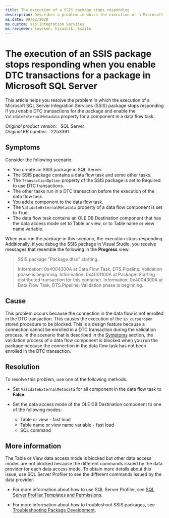 ```yaml
---
title: The execution of a SSIS package stops responding
description: Describes a problem in which the execution of a Microsoft SSIS package stops responding if you enable DTC transactions for the package and enable the ValidateExternalMetadata property for a component in a data flow task.
ms.date: 09/02/2020
ms.custom: sap:Integration Services
ms.reviewer: kayokon, hisashik, ksaito
---
```

# The execution of an SSIS package stops responding when you enable DTC transactions for a package in Microsoft SQL Server

This article helps you resolve the problem in which the execution of a Microsoft SQL Server Integration Services (SSIS) package stops responding if you enable DTC transactions for the package and enable the `ValidateExternalMetadata` property for a component in a data flow task.

_Original product version:_ &nbsp; SQL Server  
_Original KB number:_ &nbsp; 2253391

## Symptoms

Consider the following scenario:

- You create an SSIS package in SQL Server.
- The SSIS package contains a data flow task and some other tasks.
- The `TransactionOption` property of the SSIS package is set to Required to use DTC transactions.
- The other tasks run in a DTC transaction before the execution of the data flow task.
- You add a component to the data flow task.
- The `ValidateExternalMetadata` property of a data flow component is set to True.
- The data flow task contains an OLE DB Destination component that has the data access mode set to Table or view, or to Table name or view name variable.

When you run the package in this scenario, the execution stops responding. Additionally, if you debug the SSIS package in Visual Studio, you receive messages that resemble the following in the **Progress** view:

> SSIS package "Package.dtsx" starting.
>
> Information: 0x4004300A at Data Flow Task, DTS.Pipeline: Validation phase is beginning.
Information: 0x4001100A at Package: Starting distributed transaction for this container.
Information: 0x4004300A at Data Flow Task, DTS.Pipeline: Validation phase is beginning.

## Cause

This problem occurs because the connection in the data flow is not enrolled in the DTC transaction. This causes the execution of the `sp_cursoropen` stored procedure to be blocked. This is a design feature because a connection cannot be enrolled in a DTC transaction during the validation process. In the scenario that is described in the [Symptoms](#symptoms) section, the validation process of a data flow component is blocked when you run the package because the connection in the data flow task has not been enrolled in the DTC transaction.

## Resolution

To resolve this problem, use one of the following methods:

- Set `ValidateExternalMetadata` for all component in the data flow task to **False**.
- Set the data access mode of the OLE DB Destination component to one of the following modes:

  - Table or view - fast load  
  - Table name or view name variable - fast load
  - SQL command

## More information

The Table or View  data access mode is blocked but other data access modes are not blocked because the different commands issued by the data provider for each data access mode. To obtain more details about this issue, use SQL Server Profiler to see the different commands issued by the data provider.

- For more information about how to use SQL Server Profiler, see [SQL Server Profiler Templates and Permissions](/sql/tools/sql-server-profiler/sql-server-profiler-templates-and-permissions).

- For more information about how to troubleshoot SSIS packages, see [Troubleshooting Package Development](/previous-versions/sql/sql-server-2005/ms137625(v=sql.90)).

